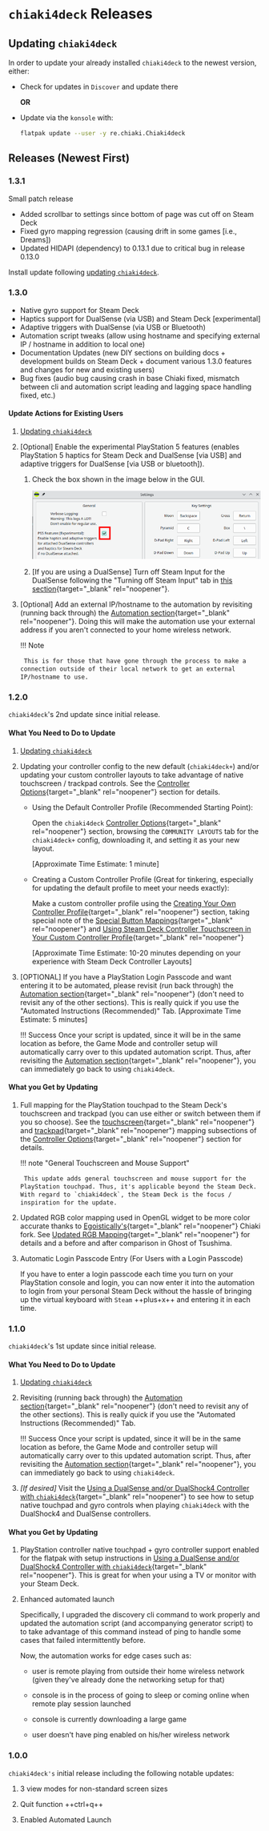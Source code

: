 # `chiaki4deck` Releases

## Updating `chiaki4deck`

In order to update your already installed `chiaki4deck` to the newest version, either:

- Check for updates in `Discover` and update there

    **OR**

- Update via the `konsole` with:

    ``` bash
    flatpak update --user -y re.chiaki.Chiaki4deck
    ```

## Releases (Newest First)

### 1.3.1

Small patch release

- Added scrollbar to settings since bottom of page was cut off on Steam Deck
- Fixed gyro mapping regression (causing drift in some games [i.e., Dreams])
- Updated HIDAPI (dependency) to 0.13.1 due to critical bug in release 0.13.0

Install update following [updating `chiaki4deck`](#updating-chiaki4deck).

### 1.3.0

- Native gyro support for Steam Deck
- Haptics support for DualSense (via USB) and Steam Deck [experimental]
- Adaptive triggers with DualSense (via USB or Bluetooth)
- Automation script tweaks (allow using hostname and specifying external IP / hostname in addition to local one)
- Documentation Updates (new DIY sections on building docs + development builds on Steam Deck + document various 1.3.0 features and changes for new and existing users)
- Bug fixes (audio bug causing crash in base Chiaki fixed, mismatch between cli and automation script leading and lagging space handling fixed, etc.)

#### Update Actions for Existing Users

1. [Updating `chiaki4deck`](#updating-chiaki4deck)

2. [Optional] Enable the experimental PlayStation 5 features (enables PlayStation 5 haptics for Steam Deck and DualSense [via USB] and adaptive triggers for DualSense [via USB or bluetooth]).

    1. Check the box shown in the image below in the GUI.

        ![Enable PlayStation 5 Features](images/EnablePlayStation5Features.png)

    2. [If you are using a DualSense] Turn off Steam Input for the DualSense following the "Turning off Steam Input" tab in [this section](../setup/controlling.md#enabling-chiaki4deck-to-work-with-dualsense-dualshock-4){target="_blank" rel="noopener"}.

3. [Optional] Add an external IP/hostname to the automation by revisiting (running back through) the [Automation section](../setup/automation.md){target="_blank" rel="noopener"}. Doing this will make the automation use your external address if you aren't connected to your home wireless network.

    !!! Note

        This is for those that have gone through the process to make a connection outside of their local network to get an external IP/hostname to use.
    
### 1.2.0

`chiaki4deck`'s 2nd update since initial release.

#### What You Need to Do to Update

1. [Updating `chiaki4deck`](#updating-chiaki4deck)

2. Updating your controller config to the new default (`chiaki4deck+`) and/or updating your custom controller layouts to take advantage of native touchscreen / trackpad controls. See the [Controller Options](../setup/controlling.md#default-controller-profile){target="_blank" rel="noopener"} section for details. 

    - Using the Default Controller Profile (Recommended Starting Point):
    
        Open the `chiaki4deck` [Controller Options](../setup/controlling.md#default-controller-profile){target="_blank" rel="noopener"} section, browsing the `COMMUNITY LAYOUTS` tab for the `chiaki4deck+` config, downloading it, and setting it as your new layout. 
        
        [Approximate Time Estimate: 1 minute]
        
    - Creating a Custom Controller Profile (Great for tinkering, especially for updating the default profile to meet your needs exactly):
    
        Make a custom controller profile using the [Creating Your Own Controller Profile](../setup/controlling.md#creating-your-own-controller-profile){target="_blank" rel="noopener"} section, taking special note of the [Special Button Mappings](../setup/controlling.md#special-button-mappings-you-need-to-assign-these-yourself){target="_blank" rel="noopener"} and [Using Steam Deck Controller Touchscreen in Your Custom Controller Profile](../setup/controlling.md#using-steam-deck-controller-touchscreen-in-your-custom-controller-profile){target="_blank" rel="noopener"}

        [Approximate Time Estimate: 10-20 minutes depending on your experience with Steam Deck Controller Layouts]

3. [OPTIONAL] If you have a PlayStation Login Passcode and want entering it to be automated, please revisit (run back through) the [Automation section](../setup/automation.md){target="_blank" rel="noopener"} (don't need to revisit any of the other sections). This is really quick if you use the "Automated Instructions (Recommended)" Tab. [Approximate Time Estimate: 5 minutes]

    !!! Success
        Once your script is updated, since it will be in the same location as before, the Game Mode and controller setup will automatically carry over to this updated automation script. Thus, after revisiting the [Automation section](../setup/automation.md){target="_blank" rel="noopener"}, you can immediately go back to using `chiaki4deck`.

#### What you Get by Updating

1. Full mapping for the PlayStation touchpad to the Steam Deck's touchscreen and trackpad (you can use either or switch between them if you so choose). See the [touchscreen](../setup/controlling.md#using-steam-deck-controller-touchscreen-in-your-custom-controller-profile){target="_blank" rel="noopener"} and [trackpad](../setup/controlling.md#default-chiaki4deck-layout-trackpad-mapping){target="_blank" rel="noopener"} mapping subsections of the [Controller Options](../setup/controlling.md#default-controller-profile){target="_blank" rel="noopener"} section for details.

    !!! note "General Touchscreen and Mouse Support"
        
        This update adds general touchscreen and mouse support for the PlayStation touchpad. Thus, it's applicable beyond the Steam Deck. With regard to `chiaki4deck`, the Steam Deck is the focus / inspiration for the update.

2. Updated RGB color mapping used in OpenGL widget to be more color accurate thanks to [Egoistically's](https://github.com/Egoistically){target="_blank" rel="noopener"} Chiaki fork. See [Updated RGB Mapping](done.md#updated-rgb-mapping){target="_blank" rel="noopener"} for details and a before and after comparison in Ghost of Tsushima.

3. Automatic Login Passcode Entry (For Users with a Login Passcode)

    If you have to enter a login passcode each time you turn on your PlayStation console and login, you can now enter it into the automation to login from your personal Steam Deck without the hassle of bringing up the virtual keyboard with `Steam` ++plus+x++ and entering it in each time.

### 1.1.0

`chiaki4deck`'s 1st update since initial release.

#### What You Need to Do to Update

1. [Updating `chiaki4deck`](#updating-chiaki4deck)

2. Revisiting (running back through) the [Automation section](../setup/automation.md){target="_blank" rel="noopener"} (don't need to revisit any of the other sections). This is really quick if you use the "Automated Instructions (Recommended)" Tab. 

    !!! Success
        Once your script is updated, since it will be in the same location as before, the Game Mode and controller setup will automatically carry over to this updated automation script. Thus, after revisiting the [Automation section](../setup/automation.md){target="_blank" rel="noopener"}, you can immediately go back to using `chiaki4deck`.

3. *[If desired]* Visit the [Using a DualSense and/or DualShock4 Controller with `chiaki4deck`](../setup/controlling.md#using-a-dualsense-andor-dualshock4-controller-with-chiaki4deck){target="_blank" rel="noopener"} to see how to setup native touchpad and gyro controls when playing `chiaki4deck` with the DualShock4 and DualSense controllers.

#### What you Get by Updating

1. PlayStation controller native touchpad + gyro controller support enabled for the flatpak with setup instructions in [Using a DualSense and/or DualShock4 Controller with `chiaki4deck`](../setup/controlling.md#using-a-dualsense-andor-dualshock4-controller-with-chiaki4deck){target="_blank" rel="noopener"}. This is great for when your using a TV or monitor with your Steam Deck.

2. Enhanced automated launch

    Specifically, I upgraded the discovery cli command to work properly and updated the automation script (and accompanying generator script) to to take advantage of this command instead of ping to handle some cases that failed intermittently before.

    Now, the automation works for edge cases such as:

    - user is remote playing from outside their home wireless network (given they've already done the networking setup for that)

    - console is in the process of going to sleep or coming online when remote play session launched

    - console is currently downloading a large game

    - user doesn't have ping enabled on his/her wireless network

### 1.0.0

`chiaki4deck's` initial release including the following notable updates:

1. 3 view modes for non-standard screen sizes 

2. Quit function ++ctrl+q++

3. Enabled Automated Launch